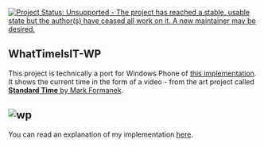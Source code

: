[![Project Status: Unsupported - The project has reached a stable, usable state but the author(s) have ceased all work on it. A new maintainer may be desired.](http://www.repostatus.org/badges/latest/unsupported.svg)](http://www.repostatus.org/#unsupported)

**WhatTimeIsIT-WP**
-------------------
This project is technically a port for Windows Phone of [this implementation][1]. It shows the current time in the form of a video - from the art project called [**Standard Time** by Mark Formanek][2].

![wp][3]
----------
You can read an explanation of my implementation [here][4].


  [1]: http://iprl.wz.cz/
  [2]: http://www.standard-time.com/
  [3]: http://dennisdel.com/blog/Media/Default/BlogPost/den-by-default/time-windows-phone/image4.png
  [4]: http://dennisdel.com/blog/time-windows-phone
